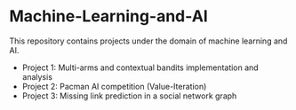 # Machine-Learning-and-AI

This repository contains projects under the domain of machine learning and AI.

  * Project 1: Multi-arms and contextual bandits implementation and analysis
  * Project 2: Pacman AI competition (Value-Iteration)
  * Project 3: Missing link prediction in a social network graph
